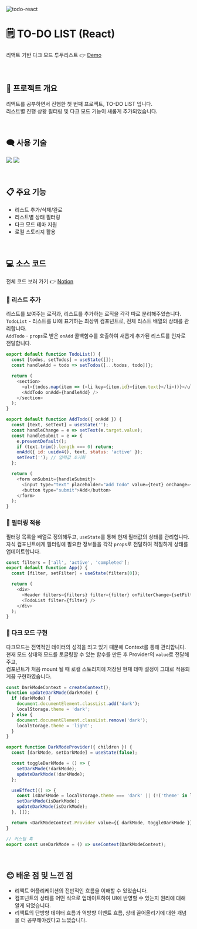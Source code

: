 ![todo-react](https://user-images.githubusercontent.com/110226567/216513282-4e00ce48-80de-467b-9615-ba82ec54d340.png)

# 🗒️ TO-DO LIST (React)

리액트 기반 다크 모드 투두리스트 👉 [Demo](https://jone-to-do.netlify.app)

<br />

## 📢 프로젝트 개요

리액트를 공부하면서 진행한 첫 번째 프로젝트, TO-DO LIST 입니다.<br />
리스트별 진행 상황 필터링 및 다크 모드 기능이 새롭게 추가되었습니다.

<br />

## 🗨️ 사용 기술

<p>
  <img src="https://img.shields.io/badge/React-61DAFB?style=flat-square&logo=React&logoColor=black"/>
  <img src="https://img.shields.io/badge/PostCSS-DD3A0A?style=flat-square&logo=PostCSS&logoColor=white"/>
</p>

<br />

## 📋 주요 기능

- 리스트 추가/삭제/완료
- 리스트별 상태 필터링
- 다크 모드 테마 지원
- 로컬 스토리지 활용

<br />

## 💻 소스 코드

전체 코드 보러 가기 👉 [Notion](https://imjone.notion.site/React-TO-DO-LIST-bd42d365689243d0b7547d115cefee7b)

### 📍 리스트 추가

리스트를 보여주는 로직과, 리스트를 추가하는 로직을 각각 따로 분리해주었습니다.<br />
`TodoList` - 리스트를 UI에 표기하는 최상위 컴포넌트로, 전체 리스트 배열의 상태를 관리합니다.<br />
`AddTodo` - `props`로 받은 `onAdd` 콜백함수를 호출하여 새롭게 추가된 리스트를 인자로 전달합니다.

```javascript
export default function TodoList() {
  const [todos, setTodos] = useState([]);
  const handleAdd = todo => setTodos([...todos, todo])};

  return (
    <section>
      <ul>{todos.map(item => (<li key={item.id}>{item.text}</li>))}</ul>
      <AddTodo onAdd={handleAdd} />
    </section>
  );
}
```
```javascript
export default function AddTodo({ onAdd }) {
  const [text, setText] = useState('');
  const handleChange = e => setText(e.target.value);
  const handleSubmit = e => {
    e.preventDefault();
    if (text.trim().length === 0) return;
    onAdd({ id: uuidv4(), text, status: 'active' });
    setText(''); // 입력값 초기화
  };

  return (
    <form onSubmit={handleSubmit}>
      <input type="text" placeholder="add Todo" value={text} onChange={handleChange} />
      <button type="submit">Add</button>
    </form>
  );
}
```

### 📍 필터링 적용

필터링 목록을 배열로 정의해두고, `useState`를 통해 현재 필터값의 상태를 관리합니다.<br />
자식 컴포넌트에게 필터링에 필요한 정보들을 각각 `props`로 전달하여 적절하게 상태를 업데이트합니다.

```javascript
const filters = ['all', 'active', 'completed'];
export default function App() {
  const [filter, setFilter] = useState(filters[0]);

  return (
    <div>
      <Header filters={filters} filter={filter} onFilterChange={setFilter} />
      <TodoList filter={filter} />
    </div>
  );
}
```

### 📍 다크 모드 구현

다크모드는 전역적인 데이터의 성격을 띄고 있기 때문에 Context를 통해 관리합니다.<br />
현재 모드 상태와 모드를 토글링할 수 있는 함수를 만든 후 Provider의 `value`로 전달해주고,<br />
컴포넌트가 처음 mount 될 때 로컬 스토리지에 저장된 현재 테마 설정이 그대로 적용되게끔 구현하였습니다.

```javascript
const DarkModeContext = createContext();
function updateDarkMode(darkMode) {
  if (darkMode) {
    document.documentElement.classList.add('dark');
    localStorage.theme = 'dark';
  } else {
    document.documentElement.classList.remove('dark');
    localStorage.theme = 'light';
  }
}

export function DarkModeProvider({ children }) {
  const [darkMode, setDarkMode] = useState(false);

  const toggleDarkMode = () => {
    setDarkMode(!darkMode);
    updateDarkMode(!darkMode);
  };

  useEffect(() => {
    const isDarkMode = localStorage.theme === 'dark' || (!('theme' in localStorage) && window.matchMedia('(prefers-color-scheme: dark)').matches);
    setDarkMode(isDarkMode);
    updateDarkMode(isDarkMode);
  }, []);

  return <DarkModeContext.Provider value={{ darkMode, toggleDarkMode }}>{children}</DarkModeContext.Provider>;
}

// 커스텀 훅
export const useDarkMode = () => useContext(DarkModeContext);
```

<br />

## 😊 배운 점 및 느낀 점

- 리액트 어플리케이션의 전반적인 흐름을 이해할 수 있었습니다.
- 컴포넌트의 상태를 어떤 식으로 업데이트하여 UI에 반영할 수 있는지 원리에 대해 알게 되었습니다.
- 리액트의 단방향 데이터 흐름과 역방향 이벤트 흐름, 상태 끌어올리기에 대한 개념을 더 공부해야겠다고 느꼈습니다.
